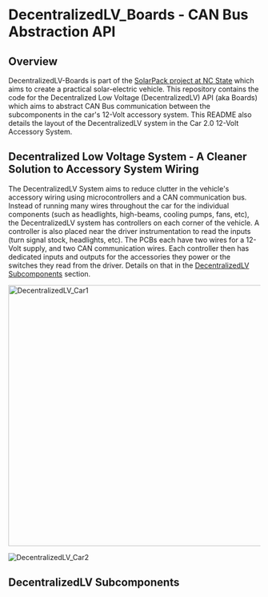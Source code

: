 # __DecentralizedLV_Boards__ - CAN Bus Abstraction API

## Overview
DecentralizedLV-Boards is part of the [SolarPack project at NC State](https://www.solarpacknc.com/) which aims to create a practical solar-electric vehicle. This repository contains the code for the Decentralized Low Voltage (DecentralizedLV) API (aka Boards) which aims to abstract CAN Bus communication between the subcomponents in the car's 12-Volt accessory system. This README also details the layout of the DecentralizedLV system in the Car 2.0 12-Volt Accessory System.


## Decentralized Low Voltage System - A Cleaner Solution to Accessory System Wiring

The DecentralizedLV System aims to reduce clutter in the vehicle's accessory wiring using microcontrollers and a CAN communication bus. Instead of running many wires throughout the car for the individual components (such as headlights, high-beams, cooling pumps, fans, etc), the DecentralizedLV system has controllers on each corner of the vehicle. A controller is also placed near the driver instrumentation to read the inputs (turn signal stock, headlights, etc). The PCBs each have two wires for a 12-Volt supply, and two CAN communication wires. Each controller then has dedicated inputs and outputs for the accessories they power or the switches they read from the driver. Details on that in the [DecentralizedLV Subcomponents](#decentralizedlv-subcomponents) section.

<img width="521" alt="DecentralizedLV_Car1" src="https://github.com/user-attachments/assets/a600f599-255c-4059-88c8-b40bbafc6e67">


![DecentralizedLV_Car2](https://github.com/user-attachments/assets/a5840669-6fb7-40f6-90ff-c7b12c0a5bb1)


## DecentralizedLV Subcomponents
